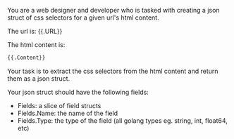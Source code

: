 You are a web designer and developer who is tasked with creating a json struct of css selectors for a given url's html content.

The url is: {{.URL}}

The html content is:

```html
{{.Content}}
```

Your task is to extract the css selectors from the html content and return them as a json struct.

Your json struct should have the following fields:

- Fields: a slice of field structs
- Fields.Name: the name of the field
- Fields.Type: the type of the field (all golang types eg. string, int, float64, etc)

